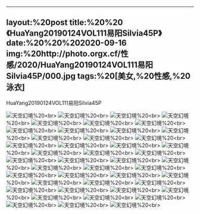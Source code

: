 ﻿---
layout:%20post
title:%20%20《HuaYang20190124VOL111易阳Silvia45P》
date:%20%20%202020-09-16
img:%20http://photo.orgx.cf/性感/2020/HuaYang20190124VOL111易阳Silvia45P/000.jpg
tags:%20[美女,%20性感,%20泳衣]
---

HuaYang20190124VOL111易阳Silvia45P



![天空幻境](http://photo.orgx.cf/性感/2020/HuaYang20190124VOL111易阳Silvia45P/001.jpg%20''天空幻境'')%20<br>
![天空幻境](http://photo.orgx.cf/性感/2020/HuaYang20190124VOL111易阳Silvia45P/002.jpg%20''天空幻境'')%20<br>
![天空幻境](http://photo.orgx.cf/性感/2020/HuaYang20190124VOL111易阳Silvia45P/003.jpg%20''天空幻境'')%20<br>
![天空幻境](http://photo.orgx.cf/性感/2020/HuaYang20190124VOL111易阳Silvia45P/004.jpg%20''天空幻境'')%20<br>
![天空幻境](http://photo.orgx.cf/性感/2020/HuaYang20190124VOL111易阳Silvia45P/005.jpg%20''天空幻境'')%20<br>
![天空幻境](http://photo.orgx.cf/性感/2020/HuaYang20190124VOL111易阳Silvia45P/006.jpg%20''天空幻境'')%20<br>
![天空幻境](http://photo.orgx.cf/性感/2020/HuaYang20190124VOL111易阳Silvia45P/007.jpg%20''天空幻境'')%20<br>
![天空幻境](http://photo.orgx.cf/性感/2020/HuaYang20190124VOL111易阳Silvia45P/008.jpg%20''天空幻境'')%20<br>
![天空幻境](http://photo.orgx.cf/性感/2020/HuaYang20190124VOL111易阳Silvia45P/009.jpg%20''天空幻境'')%20<br>
![天空幻境](http://photo.orgx.cf/性感/2020/HuaYang20190124VOL111易阳Silvia45P/010.jpg%20''天空幻境'')%20<br>
![天空幻境](http://photo.orgx.cf/性感/2020/HuaYang20190124VOL111易阳Silvia45P/011.jpg%20''天空幻境'')%20<br>
![天空幻境](http://photo.orgx.cf/性感/2020/HuaYang20190124VOL111易阳Silvia45P/012.jpg%20''天空幻境'')%20<br>
![天空幻境](http://photo.orgx.cf/性感/2020/HuaYang20190124VOL111易阳Silvia45P/013.jpg%20''天空幻境'')%20<br>
![天空幻境](http://photo.orgx.cf/性感/2020/HuaYang20190124VOL111易阳Silvia45P/014.jpg%20''天空幻境'')%20<br>
![天空幻境](http://photo.orgx.cf/性感/2020/HuaYang20190124VOL111易阳Silvia45P/015.jpg%20''天空幻境'')%20<br>
![天空幻境](http://photo.orgx.cf/性感/2020/HuaYang20190124VOL111易阳Silvia45P/016.jpg%20''天空幻境'')%20<br>
![天空幻境](http://photo.orgx.cf/性感/2020/HuaYang20190124VOL111易阳Silvia45P/017.jpg%20''天空幻境'')%20<br>
![天空幻境](http://photo.orgx.cf/性感/2020/HuaYang20190124VOL111易阳Silvia45P/018.jpg%20''天空幻境'')%20<br>
![天空幻境](http://photo.orgx.cf/性感/2020/HuaYang20190124VOL111易阳Silvia45P/019.jpg%20''天空幻境'')%20<br>
![天空幻境](http://photo.orgx.cf/性感/2020/HuaYang20190124VOL111易阳Silvia45P/020.jpg%20''天空幻境'')%20<br>
![天空幻境](http://photo.orgx.cf/性感/2020/HuaYang20190124VOL111易阳Silvia45P/021.jpg%20''天空幻境'')%20<br>
![天空幻境](http://photo.orgx.cf/性感/2020/HuaYang20190124VOL111易阳Silvia45P/022.jpg%20''天空幻境'')%20<br>
![天空幻境](http://photo.orgx.cf/性感/2020/HuaYang20190124VOL111易阳Silvia45P/023.jpg%20''天空幻境'')%20<br>
![天空幻境](http://photo.orgx.cf/性感/2020/HuaYang20190124VOL111易阳Silvia45P/024.jpg%20''天空幻境'')%20<br>
![天空幻境](http://photo.orgx.cf/性感/2020/HuaYang20190124VOL111易阳Silvia45P/025.jpg%20''天空幻境'')%20<br>
![天空幻境](http://photo.orgx.cf/性感/2020/HuaYang20190124VOL111易阳Silvia45P/026.jpg%20''天空幻境'')%20<br>
![天空幻境](http://photo.orgx.cf/性感/2020/HuaYang20190124VOL111易阳Silvia45P/027.jpg%20''天空幻境'')%20<br>
![天空幻境](http://photo.orgx.cf/性感/2020/HuaYang20190124VOL111易阳Silvia45P/028.jpg%20''天空幻境'')%20<br>
![天空幻境](http://photo.orgx.cf/性感/2020/HuaYang20190124VOL111易阳Silvia45P/029.jpg%20''天空幻境'')%20<br>
![天空幻境](http://photo.orgx.cf/性感/2020/HuaYang20190124VOL111易阳Silvia45P/030.jpg%20''天空幻境'')%20<br>
![天空幻境](http://photo.orgx.cf/性感/2020/HuaYang20190124VOL111易阳Silvia45P/031.jpg%20''天空幻境'')%20<br>
![天空幻境](http://photo.orgx.cf/性感/2020/HuaYang20190124VOL111易阳Silvia45P/032.jpg%20''天空幻境'')%20<br>
![天空幻境](http://photo.orgx.cf/性感/2020/HuaYang20190124VOL111易阳Silvia45P/033.jpg%20''天空幻境'')%20<br>
![天空幻境](http://photo.orgx.cf/性感/2020/HuaYang20190124VOL111易阳Silvia45P/034.jpg%20''天空幻境'')%20<br>
![天空幻境](http://photo.orgx.cf/性感/2020/HuaYang20190124VOL111易阳Silvia45P/035.jpg%20''天空幻境'')%20<br>
![天空幻境](http://photo.orgx.cf/性感/2020/HuaYang20190124VOL111易阳Silvia45P/036.jpg%20''天空幻境'')%20<br>
![天空幻境](http://photo.orgx.cf/性感/2020/HuaYang20190124VOL111易阳Silvia45P/037.jpg%20''天空幻境'')%20<br>
![天空幻境](http://photo.orgx.cf/性感/2020/HuaYang20190124VOL111易阳Silvia45P/038.jpg%20''天空幻境'')%20<br>
![天空幻境](http://photo.orgx.cf/性感/2020/HuaYang20190124VOL111易阳Silvia45P/039.jpg%20''天空幻境'')%20<br>
![天空幻境](http://photo.orgx.cf/性感/2020/HuaYang20190124VOL111易阳Silvia45P/040.jpg%20''天空幻境'')%20<br>
![天空幻境](http://photo.orgx.cf/性感/2020/HuaYang20190124VOL111易阳Silvia45P/041.jpg%20''天空幻境'')%20<br>
![天空幻境](http://photo.orgx.cf/性感/2020/HuaYang20190124VOL111易阳Silvia45P/042.jpg%20''天空幻境'')%20<br>
![天空幻境](http://photo.orgx.cf/性感/2020/HuaYang20190124VOL111易阳Silvia45P/043.jpg%20''天空幻境'')%20<br>
![天空幻境](http://photo.orgx.cf/性感/2020/HuaYang20190124VOL111易阳Silvia45P/044.jpg%20''天空幻境'')%20<br>
![天空幻境](http://photo.orgx.cf/性感/2020/HuaYang20190124VOL111易阳Silvia45P/045.jpg%20''天空幻境'')%20<br>